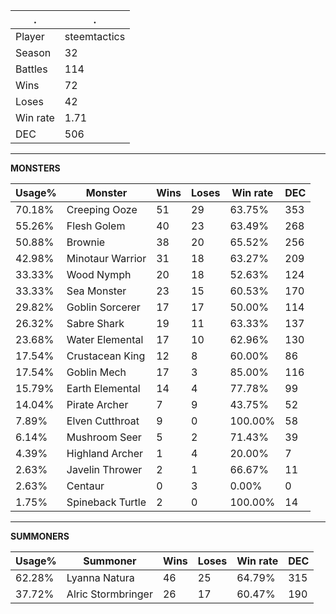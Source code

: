 .|.
|-|-
Player|steemtactics
Season|32
Battles|114
Wins|72
Loses|42
Win rate|1.71
DEC|506

---
**MONSTERS**

Usage%|Monster|Wins|Loses|Win rate|DEC|
-|-|-|-|-|-|
70.18%|Creeping Ooze|51|29|63.75%|353|
55.26%|Flesh Golem|40|23|63.49%|268|
50.88%|Brownie|38|20|65.52%|256|
42.98%|Minotaur Warrior|31|18|63.27%|209|
33.33%|Wood Nymph|20|18|52.63%|124|
33.33%|Sea Monster|23|15|60.53%|170|
29.82%|Goblin Sorcerer|17|17|50.00%|114|
26.32%|Sabre Shark|19|11|63.33%|137|
23.68%|Water Elemental|17|10|62.96%|130|
17.54%|Crustacean King|12|8|60.00%|86|
17.54%|Goblin Mech|17|3|85.00%|116|
15.79%|Earth Elemental|14|4|77.78%|99|
14.04%|Pirate Archer|7|9|43.75%|52|
7.89%|Elven Cutthroat|9|0|100.00%|58|
6.14%|Mushroom Seer|5|2|71.43%|39|
4.39%|Highland Archer|1|4|20.00%|7|
2.63%|Javelin Thrower|2|1|66.67%|11|
2.63%|Centaur|0|3|0.00%|0|
1.75%|Spineback Turtle|2|0|100.00%|14|

---
**SUMMONERS**

Usage%|Summoner|Wins|Loses|Win rate|DEC|
-|-|-|-|-|-|
62.28%|Lyanna Natura|46|25|64.79%|315|
37.72%|Alric Stormbringer|26|17|60.47%|190|
